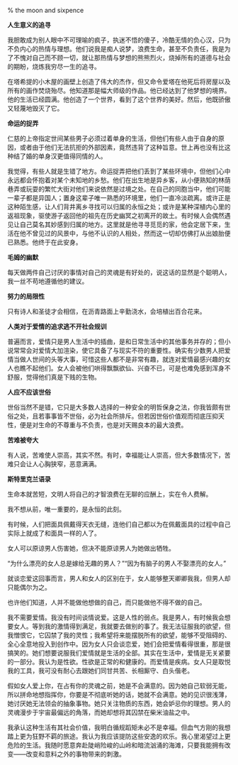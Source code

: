 % the moon and sixpence

__人生意义的追寻__

我胆敢成为别人眼中不可理喻的疯子，执迷不悟的傻子，冷酷无情的负心汉，只为不负内心的热情与理想。他们说我是痴人说梦，浪费生命，甚至不负责任，我是为了不愧对自己而不顾一切，就让那热情与梦想的熊熊烈火，烧掉所有的道德与社会的期盼，烧炼我穷尽一生的追寻。

在塔希提的小木屋的画壁上创造了伟大的杰作，但又命令爱塔在他死后将房屋以及所有的画作焚烧殆尽。他知道那是幅大师级的作品。他已经达到了他梦想的境界。他的生活已经圆满。他创造了一个世界，看到了这个世界的美好。然后，他既骄傲又轻蔑地毁灭了它。

__命运的捉弄__

仁慈的上帝指定世间某些男子必须过着单身的生活，但他们有些人由于自身的原因，或者由于他们无法抗拒的外部因素，竟然违背了这种旨意。世上再也没有比这种结了婚的单身汉更值得同情的人。

我觉得，有些人就是生错了地方。命运捉弄把他们丢到了某些环境中，但他们心中永远都会怀抱着对某个未知地的乡愁。他们在出生地是异乡客，从小便熟知的林荫巷弄或玩耍的繁忙大街对他们来说依然是过境之处。在自己的同胞当中，他们可能一辈子都是异国人；置身这辈子唯一熟悉的环境里，他们一直冷淡疏离。或许正是这种陌生感，让人们背井离乡寻找可以归属的永恒之处；或许是某种深植内心里的返祖现象，驱使游子返回他的祖先在历史幽冥之初离开的故土。有时候人会偶然遇见让自己莫名其妙感到归属的地方。这里就是他寻寻觅觅的家，他会定居下来，生活在他不曾见过的风景中，与他不认识的人相处，然而这一切却仿佛打从出娘胎便已熟悉。他终于在此安身。


__毛姆的幽默__

每天做两件自己讨厌的事情对自己的灵魂是有好处的，说这话的显然是个聪明人，我一丝不苟地遵循他的建议。

__努力的局限性__

只有诗人和圣徒才会相信，在沥青路面上辛勤浇水，会培植出百合花来。

__人类对于爱情的追求逃不开社会规训__

普遍而言，爱情只是男人生活中的插曲，是和日常生活中的其他事务并存的；但小说常常会对爱情大加渲染，使它具备了与现实不符的重要性。确实有少数男人把爱情当做人世间的头等大事，可惜这些人都不是非常有趣，就连对爱情最感兴趣的女人也瞧不起他们。女人会被他们哄得飘飘欲仙、兴奋不已，可是也难免感到浑身不舒服，觉得他们真是下贱的生物。

__人应不应该世俗__

世俗当然不是错，它只是大多数人选择的一种安全的明哲保身之法，你我皆颇有世俗之处，且若事事皆不世俗，必为社会所排斥。但若因世俗价值观而彻底压抑天性，便是对生命的不尊重与不负责，也是对天赐良本的最大浪费。

__苦难被夸大__

有人说，苦难使人崇高，其实不然。有时，幸福能让人崇高，但大多数情况下，苦难只会让人心胸狭窄，恶意满满。

__斯特里克兰语录__

生命本就苦短，文明人将自己的才智浪费在无聊的应酬上，实在令人费解。

我不想从前，唯一重要的，是永恒的此刻。

有时候，人们把面具佩戴得天衣无缝，连他们自己都以为在佩戴面具的过程中自己实际上就成了和面具一样的人了。

女人可以原谅男人伤害她，但决不能原谅男人为她做出牺牲。

“为什么漂亮的女人总是嫁给无趣的男人？”“因为有脑子的男人不娶漂亮的女人。”

就谈恋爱这回事而言，男人和女人的区别在于，女人能够整天卿卿我我，但男人却只能偶尔为之。

也许他们知道，人并不能做他想做的自己，而只能做他不得不做的自己。

我不需要爱情。我没有时间谈情说爱。这是人性的弱点。我是男人，有时候我会想要女人。等到我的激情得到满足，我就要去做别的事了。我无法征服我的欲望，但我憎恨它，它囚禁了我的灵性；我希望将来能摆脱所有的欲望，能够不受阻碍的、全心全意地投入到创作中。因为女人只会谈恋爱，她们会把爱情看得很重，那是很搞笑的。她们想要说服我们爱情就是生活的全部。其实在生活中，爱情是无关紧要的一部分。我认为是性欲。性欲是正常的和健康的。而爱情是疾病。女人只是取悦我的工具，我可没有耐心去跟她们同甘共苦、长相厮守、白头偕老。

假如女人爱上你，在占有你的灵魂之前，她是不会满意的。因为她自己软弱无能，所以拼命地想指挥你，你要是不彻底听她的话，她就不会满意。她的见识很浅薄，她讨厌她无法领会的抽象事物。她只关注物质的东西，她会妒忌你的理想。男人的灵魂漫步于宇宙最偏远的角落，而她却想将其囚禁在柴米油盐之中。

我承认这种生活有其社会价值，我明白循规蹈矩未必不是幸福。但血气方刚的我想踏上更为狂野不羁的旅途。我认为我应该提防这些安逸的欢乐。我心里渴望过上更危险的生活。我随时愿意奔赴陡峭险峻的山岭和暗流汹涌的海滩，只要我能拥有改变——改变和意料之外的事物带来的刺激。
